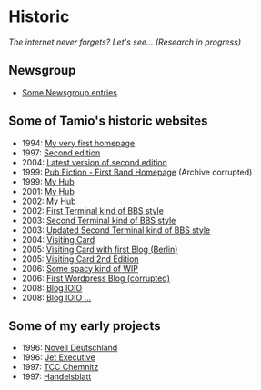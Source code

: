 # Historic

_The internet never forgets? Let's see..._
_(Research in progress)_

## Newsgroup

* [Some Newsgroup entries](https://groups.google.com/forum/#!search/Tamio$20Honma)

## Some of Tamio's historic websites

* 1994: [My very first homepage](https://web.archive.org/web/19970427142054/http://www-public.rz.uni-duesseldorf.de/~honma/homepage.html)
* 1997: [Second edition](https://web.archive.org/web/19980127060139/http://www-public.rz.uni-duesseldorf.de/~honma/)
* 2004: [Latest version of second edition](https://web.archive.org/web/20041214192505/http://www-public.rz.uni-duesseldorf.de/~honma/)
* 1999: [Pub Fiction - First Band Homepage](https://web.archive.org/web/20010223165249/http://www.pub-fiction.de/) (Archive corrupted)
* 1999: [My Hub](https://web.archive.org/web/20001206211500/http://www.honma.de/)
* 2001: [My Hub](https://web.archive.org/web/20010331091902/http://www.honma.de/)
* 2002: [My Hub](https://web.archive.org/web/20020803073227/http://www.honma.de/)
* 2002: [First Terminal kind of BBS style](https://web.archive.org/web/20030419170705/http://honma.de/)
* 2003: [Second Terminal kind of BBS style](https://web.archive.org/web/20030607051829/http://www.honma.de/)
* 2003: [Updated Second Terminal kind of BBS style](https://web.archive.org/web/20041216061346/http://www.honma.de/)
* 2004: [Visiting Card](https://web.archive.org/web/20050126043511/http://honma.de/)
* 2005: [Visiting Card with first Blog (Berlin)](https://web.archive.org/web/20050307090515/http://www.honma.de/)
* 2005: [Visiting Card 2nd Edition](https://web.archive.org/web/20050829124810/http://www.honma.de/)
* 2006: [Some spacy kind of WIP](https://web.archive.org/web/20060418052851/http://www.honma.de/)
* 2006: [First Wordpress Blog (corrupted)](https://web.archive.org/web/20061216010643/http://www.honma.de/blog/)
* 2008: [Blog IOIO](https://web.archive.org/web/20080914101931/http://www.honma.de/)
* 2008: [Blog IOIO ...](https://web.archive.org/web/20090207033541/http://www.honma.de/)

## Some of my early projects

* 1996: [Novell Deutschland](https://web.archive.org/web/19970608074940/http://www.novell.de/index1.htm)
* 1996: [Jet Executive](https://web.archive.org/web/20000823175628/http://www.jetexecutive.com/)
* 1997: [TCC Chemnitz](https://web.archive.org/web/19970326233208/http://www.tcc-chemnitz.de/)
* 1997: [Handelsblatt](https://web.archive.org/web/19991127151256/http://www.handelsblatt.de/cgi-bin/hbi.exe?fn=hb&sfn=hp)

